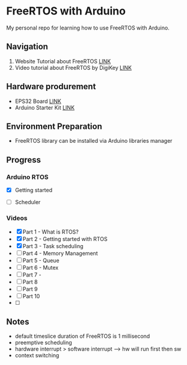 # FreeRTOS with Arduino

My personal repo for learning how to use FreeRTOS with Arduino.

## Navigation
1. Website Tutorial about FreeRTOS [LINK](https://microcontrollerslab.com/use-freertos-arduino/)
2. Video tutorial about FreeRTOS by DigiKey [LINK](https://www.youtube.com/playlist?list=PLEBQazB0HUyQ4hAPU1cJED6t3DU0h34bz)

## Hardware produrement
- EPS32 Board [LINK](https://khmeres.com/product_detail/1266)
- Arduino Starter Kit [LINK](https://khmeres.com/product_detail/49)


## Environment Preparation
- FreeRTOS library can be installed via Arduino libraries manager

## Progress
### Arduino RTOS
- [x] Getting started 
- [ ] Scheduler


### Videos
- [x] Part 1 - What is RTOS?
- [x] Part 2 - Getting started with RTOS
- [x] Part 3 - Task scheduling
- [ ] Part 4 - Memory Management
- [ ] Part 5 - Queue
- [ ] Part 6 - Mutex
- [ ] Part 7 - 
- [ ] Part 8
- [ ] Part 9
- [ ] Part 10
- [ ] 


## Notes
- default timeslice duration of FreeRTOS is 1 millisecond
- preemptive scheduling
- hardware interrupt > software interrupt --> hw will run first then sw
- context switching